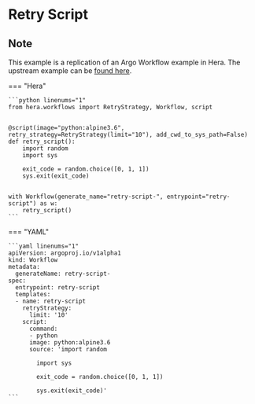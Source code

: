 # Retry Script

## Note

This example is a replication of an Argo Workflow example in Hera.
The upstream example can be [found here](https://github.com/argoproj/argo-workflows/blob/main/examples/retry-script.yaml).




=== "Hera"

    ```python linenums="1"
    from hera.workflows import RetryStrategy, Workflow, script


    @script(image="python:alpine3.6", retry_strategy=RetryStrategy(limit="10"), add_cwd_to_sys_path=False)
    def retry_script():
        import random
        import sys

        exit_code = random.choice([0, 1, 1])
        sys.exit(exit_code)


    with Workflow(generate_name="retry-script-", entrypoint="retry-script") as w:
        retry_script()
    ```

=== "YAML"

    ```yaml linenums="1"
    apiVersion: argoproj.io/v1alpha1
    kind: Workflow
    metadata:
      generateName: retry-script-
    spec:
      entrypoint: retry-script
      templates:
      - name: retry-script
        retryStrategy:
          limit: '10'
        script:
          command:
          - python
          image: python:alpine3.6
          source: 'import random

            import sys

            exit_code = random.choice([0, 1, 1])

            sys.exit(exit_code)'
    ```

